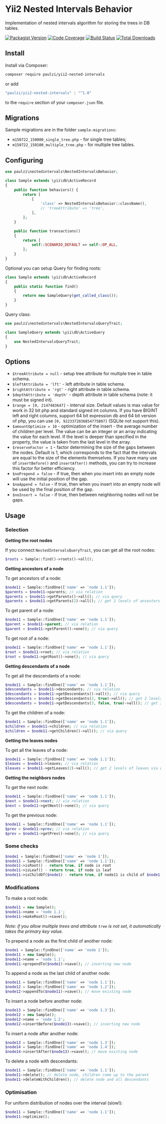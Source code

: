 # Yii2 Nested Intervals Behavior

Implementation of nested intervals algorithm for storing the trees in DB tables.

[![Packagist Version](https://img.shields.io/packagist/v/paulzi/yii2-nested-intervals.svg)](https://packagist.org/packages/paulzi/yii2-nested-intervals)
[![Code Coverage](https://img.shields.io/scrutinizer/coverage/g/paulzi/yii2-nested-intervals/master.svg)](https://scrutinizer-ci.com/g/paulzi/yii2-nested-intervals/?branch=master)
[![Build Status](https://img.shields.io/travis/paulzi/yii2-nested-intervals/master.svg)](https://travis-ci.org/paulzi/yii2-nested-intervals)
[![Total Downloads](https://img.shields.io/packagist/dt/paulzi/yii2-nested-intervals.svg)](https://packagist.org/packages/paulzi/yii2-nested-intervals)

## Install

Install via Composer:

```bash
composer require paulzi/yii2-nested-intervals
```

or add

```bash
"paulzi/yii2-nested-intervals" : "^1.0"
```

to the `require` section of your `composer.json` file.

## Migrations

Sample migrations are in the folder `sample-migrations`:

- `m150722_150000_single_tree.php` - for single tree tables;
- `m150722_150100_multiple_tree.php` - for multiple tree tables.

## Configuring

```php
use paulzi\nestedintervals\NestedIntervalsBehavior;

class Sample extends \yii\db\ActiveRecord
{
    public function behaviors() {
        return [
            [
                'class' => NestedIntervalsBehavior::className(),
                // 'treeAttribute' => 'tree',
            ],
        ];
    }

    public function transactions()
    {
        return [
            self::SCENARIO_DEFAULT => self::OP_ALL,
        ];
    }
}
```

Optional you can setup Query for finding roots:

```php
class Sample extends \yii\db\ActiveRecord
{
    public static function find()
    {
        return new SampleQuery(get_called_class());
    }
}
```

Query class:

```php
use paulzi\nestedintervals\NestedIntervalsQueryTrait;

class SampleQuery extends \yii\db\ActiveQuery
{
    use NestedIntervalsQueryTrait;
}
```

## Options

- `$treeAttribute = null` - setup tree attribute for multiple tree in table schema.
- `$leftAttribute = 'lft'` - left attribute in table schema.
- `$rightAttribute = 'rgt'` - right attribute in table schema.
- `$depthAttribute = 'depth'` - depth attribute in table schema (note: it must be signed int).
- `$range = [0, 2147483647]` - interval size. Default values is max value for work in 32 bit php and standard signed int columns. If you have BIGINT left and right columns, support 64 bit expression db and 64 bit version of php, you can use `[0, 9223372036854775807]` (SQLite not support this).
- `$amountOptimize = 10` - optimization of the insert - the average number of children per level. The value can be an integer or an array indicating the value for each level. If the level is deeper than specified in the property, the value is taken from the last level in the array.
- `$reserveFactor = 1` - factor determining the size of the gaps between the nodes. Default is 1, which corresponds to the fact that the intervals are equal to the size of the elements themselves. If you have many use of  `insertBefore()` and `insertAfter()` methods, you can try to increase this factor for better efficiency. 
- `$noPrepend = false` - if true, then when you insert into an empty node will use the initial position of the gap.
- `$noAppend = false` - if true, then when you insert into an empty node will be used by the final position of the gap.
- `$noInsert = false` - if true, then between neighboring nodes will not be gaps.

## Usage

### Selection

**Getting the root nodes**

If you connect `NestedIntervalsQueryTrait`, you can get all the root nodes:

```php
$roots = Sample::find()->roots()->all();
```

**Getting ancestors of a node**

To get ancestors of a node:

```php
$node11 = Sample::findOne(['name' => 'node 1.1']);
$parents = $node11->parents; // via relation
$parents = $node11->getParents()->all(); // via query
$parents = $node11->getParents(2)->all(); // get 2 levels of ancestors
```

To get parent of a node:

```php
$node11 = Sample::findOne(['name' => 'node 1.1']);
$parent = $node11->parent; // via relation
$parent = $node11->getParent()->one(); // via query
```

To get root of a node:

```php
$node11 = Sample::findOne(['name' => 'node 1.1']);
$root = $node11->root; // via relation
$root = $node11->getRoot()->one(); // via query
```

**Getting descendants of a node**

To get all the descendants of a node:

```php
$node11 = Sample::findOne(['name' => 'node 1.1']);
$descendants = $node11->descendants; // via relation
$descendants = $node11->getDescendants()->all(); // via query
$descendants = $node11->getDescendants(2, true)->all(); // get 2 levels of descendants and self node
$descendants = $node11->getDescendants(3, false, true)->all(); // get 3 levels of descendants in back order
```

To get the children of a node:

```php
$node11 = Sample::findOne(['name' => 'node 1.1']);
$children = $node11->children; // via relation
$children = $node11->getChildren()->all(); // via query
```

**Getting the leaves nodes**

To get all the leaves of a node:

```php
$node11 = Sample::findOne(['name' => 'node 1.1']);
$leaves = $node11->leaves; // via relation
$leaves = $node11->getLeaves(2)->all(); // get 2 levels of leaves via query
```

**Getting the neighbors nodes**

To get the next node:

```php
$node11 = Sample::findOne(['name' => 'node 1.1']);
$next = $node11->next; // via relation
$next = $node11->getNext()->one(); // via query
```

To get the previous node:

```php
$node11 = Sample::findOne(['name' => 'node 1.1']);
$prev = $node11->prev; // via relation
$prev = $node11->getPrev()->one(); // via query
```

### Some checks

```php
$node1 = Sample::findOne(['name' => 'node 1']);
$node11 = Sample::findOne(['name' => 'node 1.1']);
$node11->isRoot() - return true, if node is root
$node11->isLeaf() - return true, if node is leaf
$node11->isChildOf($node1) - return true, if node11 is child of $node1
```


### Modifications

To make a root node:

```php
$node11 = new Sample();
$node11->name = 'node 1.1';
$node11->makeRoot()->save();
```

*Note: if you allow multiple trees and attribute `tree` is not set, it automatically takes the primary key value.*

To prepend a node as the first child of another node:

```php
$node1 = Sample::findOne(['name' => 'node 1']);
$node11 = new Sample();
$node11->name = 'node 1.1';
$node11->prependTo($node1)->save(); // inserting new node
```

To append a node as the last child of another node:

```php
$node11 = Sample::findOne(['name' => 'node 1.1']);
$node12 = Sample::findOne(['name' => 'node 1.2']);
$node12->appendTo($node11)->save(); // move existing node
```

To insert a node before another node:

```php
$node13 = Sample::findOne(['name' => 'node 1.3']);
$node12 = new Sample();
$node12->name = 'node 1.2';
$node12->insertBefore($node13)->save(); // inserting new node
```

To insert a node after another node:

```php
$node13 = Sample::findOne(['name' => 'node 1.3']);
$node14 = Sample::findOne(['name' => 'node 1.4']);
$node14->insertAfter($node13)->save(); // move existing node
```

To delete a node with descendants:

```php
$node11 = Sample::findOne(['name' => 'node 1.1']);
$node11->delete(); // delete node, children come up to the parent
$node11->deleteWithChildren(); // delete node and all descendants 
```

### Optimisation

For uniform distribution of nodes over the interval (slow!):
```php
$node11 = Sample::findOne(['name' => 'node 1.1']);
$node11->optimize();
```